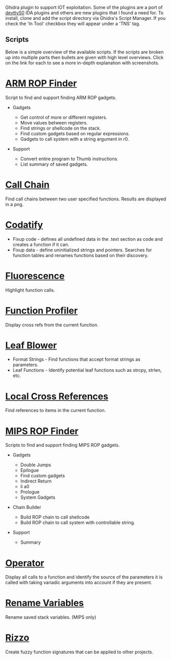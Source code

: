 Ghidra plugin to support IOT exploitation. Some of the plugins are a port 
of [devttyS0](https://github.com/devttys0/ida) IDA plugins and others are 
new plugins that I found a need for. To install, clone and add the script 
directory via Ghidra's Script Manager. If you check the 'In Tool' checkbox they 
will appear under a 'TNS' tag. 

## Scripts
Below is a simple overview of the available scripts. If the scripts are broken up into multiple parts then bullets are given with high level overviews. Click on the link for each to see a more in-depth explanation with screenshots. 

# [ARM ROP Finder](readmes/armrop.md) 
Script to find and support finding ARM ROP gadgets. 

- Gadgets
    - Get control of more or different registers.
    - Move values between registers.
    - Find strings or shellcode on the stack.
    - Find custom gadgets based on regular expressions.
    - Gadgets to call system with a string argument in r0.

- Support
    - Convert entire program to Thumb instructions. 
    - List summary of saved gadgets.

# [Call Chain](readmes/callchain.md)
Find call chains between two user specified functions. Results are displayed in a png.

# [Codatify](readmes/codatify.md) 
- Fixup code - defines all undefined data in the .text section as code and creates a function if it can.
- Fixup data - define uninitialized strings and pointers. Searches for function tables and renames functions based on their discovery. 

# [Fluorescence](readmes/fluorescence.md)
Highlight function calls.

# [Function Profiler](readmes/func_profiler.md)
Display cross refs from the current function.

# [Leaf Blower](readmes/leafblower.md)
- Format Strings - Find functions that accept format strings as parameters.
- Leaf Functions - Identify potential leaf functions such as strcpy, strlen, etc.

# [Local Cross References](readmes/local_cross_ref.md)
Find references to items in the current function.

# [MIPS ROP Finder](readmes/mips_rop.md)
Scripts to find and support finding MIPS ROP gadgets.

- Gadgets
    - Double Jumps
    - Epilogue
    - Find custom gadgets
    - Indirect Return
    - li a0
    - Prologue
    - System Gadgets

- Chain Builder
    - Build ROP chain to call shellcode
    - Build ROP chain to call system with controllable string. 

- Support
    - Summary

# [Operator](readmes/operator.md)
Display all calls to a function and identify the source of the parameters it is called with taking variadic arguments into account if they are present.

# [Rename Variables](readmes/rename_variables.md)
Rename saved stack variables. (MIPS only)

# [Rizzo](readmes/rizzo.md)
Create fuzzy function signatures that can be applied to other projects.

